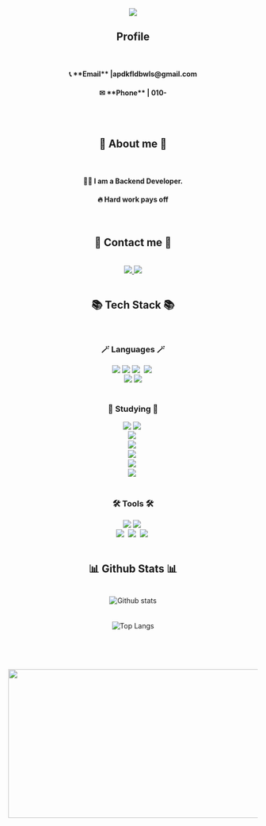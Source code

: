 <!--header-->
<div align=center>
  <img src="https://capsule-render.vercel.app/api?type=waving&color=ACBCFF&fontColor=0F1035&height=200&section=header&text=Welcome+to+Yujin's+Github!👋&fontSize=40&animation=twinkling"/>
</div>

<h2 align=center>Profile</h2>
<br>
<h4 align=center>📞 **Email** |apdkfldbwls@gmail.com <br /></h4>
<h4 align=center>✉ **Phone** | 010-</h4>

<br/><br />

<div>
<!--Body-->
  
  <h2 align=center>👀 About me 👀</h2>
  <br>
  <h4 align=center>👨‍💻 I am a Backend Developer.</h4>
  <h4 align=center>🔥 Hard work pays off</h4>
  
  <br>
    
  <h2 align=center>🤙 Contact me 🤙</h2>

  <br>
    
  <div align="center">
     <a href="https://www.notion.so/233b2f5c490d80bb8301e8e50b9eb81b?source=copy_link">
    <img src="https://img.shields.io/badge/notion-000000?style=flat-square&logo=notion&logoColor=white"/>
  </a> 
    <a href="mailto:apdkfldbwls@gmail.com"><img src="https://img.shields.io/badge/Gmail-EA4335?style=flat-square&logo=Gmail&logoColor=white"/></a>
  </div>

  <br>

  <h2 align=center>📚 Tech Stack 📚</h2>
  <br>
  <h3 align=center>🪄 Languages 🪄</h3>
  <div align=center>
    <img src="https://img.shields.io/badge/html5-E34F26?style=for-the-badge&logo=html5&logoColor=white"> <img src="https://img.shields.io/badge/css-663399?style=for-the-badge&logo=css&logoColor=white"> <img src="https://img.shields.io/badge/javascript-F7DF1E?style=for-the-badge&logo=javascript&logoColor=white">&nbsp
    <img src="https://img.shields.io/badge/vue.js-4FC08D?style=for-the-badge&logo=vue.js&logoColor=white">&nbsp
  </div>
  <div align=center>
    <img src="https://img.shields.io/badge/java-007396?style=for-the-badge&logo=java&logoColor=white"> <img src="https://img.shields.io/badge/mysql-4479A1?style=for-the-badge&logo=mysql&logoColor=white">
  </div>
  <div align=center>
  </div>
  
  <br>

  <h3 align=center>📖 Studying 📖</h3>
  <div align=center>
    <img src="https://img.shields.io/badge/spring-6DB33F?style=for-the-badge&logo=spring&logoColor=white"> <img src="https://img.shields.io/badge/springboot-6DB33F?style=for-the-badge&logo=springboot&logoColor=white">&nbsp
  </div>
  <div align=center>
    <img src="https://img.shields.io/badge/apachetomcat-F8DC75?style=for-the-badge&logo=apachetomcat&logoColor=white">&nbsp
  </div>
  <div align=center>
    <img src="https://img.shields.io/badge/oracle-F80000?style=for-the-badge&logo=oracle&logoColor=white">&nbsp
  </div>
  <div align=center>
    <img src="https://img.shields.io/badge/linux-FCC624?style=for-the-badge&logo=linux&logoColor=black">&nbsp
  </div>
  <div align=center>
    <img src="https://img.shields.io/badge/docker-2496ED?style=for-the-badge&logo=docker&logoColor=black">&nbsp
  </div>
  <div align=center>
    <img src="https://img.shields.io/badge/react-61DAFB?style=for-the-badge&logo=react&logoColor=black">&nbsp
  </div>
  
  <br>

  <h3 align=center>🛠 Tools 🛠</h3>
  <div align=center>
    <img src="https://img.shields.io/badge/github-181717?style=for-the-badge&logo=github&logoColor=white"> <img src="https://img.shields.io/badge/git-F05032?style=for-the-badge&logo=git&logoColor=white">&nbsp
  </div>
  
  <div align=center>
    <img src="https://img.shields.io/badge/figma-F24E1E.svg?style=for-the-badge&logo=figma&logoColor=white" />&nbsp
    <img src="https://img.shields.io/badge/Notion-F3F3F3.svg?style=for-the-badge&logo=notion&logoColor=black" />&nbsp
    <img src="https://img.shields.io/badge/slack-4A154B.svg?style=for-the-badge&logo=slack&logoColor=black" />&nbsp
  </div>
  
  <br>
    
  <h2 align=center>📊 Github Stats 📊</h2>
  <br>

  <div align=center>
    <img src="https://github-readme-stats.vercel.app/api?username=yudinee&show_icons=true&theme=tokyonight" alt="Github stats"/>
    <br><br><br>
    <img src="https://github-readme-stats.vercel.app/api/top-langs/?username=yudinee&layout=compact&theme=tokyonight" alt="Top Langs"/>
  </div>

  <br><br><br>

  <div align=center>
    <a href="https://www.gitanimals.org/en_US?utm_medium=image&utm_source=yudinee&utm_content=farm">
      <img
        src="https://render.gitanimals.org/farms/yudinee"
        width="600"
        height="300"
      />
    </a>
  </div>
    
</div>
